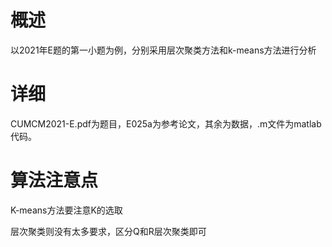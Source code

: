 # 概述
以2021年E题的第一小题为例，分别采用层次聚类方法和k-means方法进行分析
# 详细
CUMCM2021-E.pdf为题目，E025a为参考论文，其余为数据，.m文件为matlab代码。
# 算法注意点
K-means方法要注意K的选取  

层次聚类则没有太多要求，区分Q和R层次聚类即可
